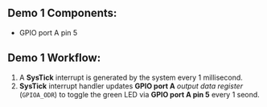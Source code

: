## Demo 1 Components:
- GPIO port A pin 5

## Demo 1 Workflow:
1. A **SysTick** interrupt is generated by the system every 1 millisecond.
2. **SysTick** interrupt handler updates **GPIO port A** *output data register* (`GPIOA_ODR`) to toggle the green LED via **GPIO port A pin 5** every 1 seond.